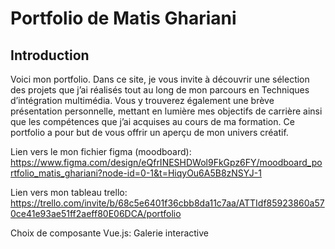 # Portfolio de Matis Ghariani

## Introduction
Voici mon portfolio. Dans ce site, je vous invite à découvrir une sélection des projets que j’ai réalisés tout au long de mon parcours en Techniques d’intégration multimédia. Vous y trouverez également une brève présentation personnelle, mettant en lumière mes objectifs de carrière ainsi que les compétences que j’ai acquises au cours de ma formation. Ce portfolio a pour but de vous offrir un aperçu de mon univers créatif.

Lien vers le mon fichier figma (moodboard): https://www.figma.com/design/eQfrINESHDWol9FkGpz6FY/moodboard_portfolio_matis_ghariani?node-id=0-1&t=HiqyOu6A5B8zNSYJ-1

Lien vers mon tableau trello: https://trello.com/invite/b/68c5e6401f36cbb8da11c7aa/ATTIdf85923860a570ce41e93ae51ff2aeff80E06DCA/portfolio

Choix de composante Vue.js: Galerie interactive
